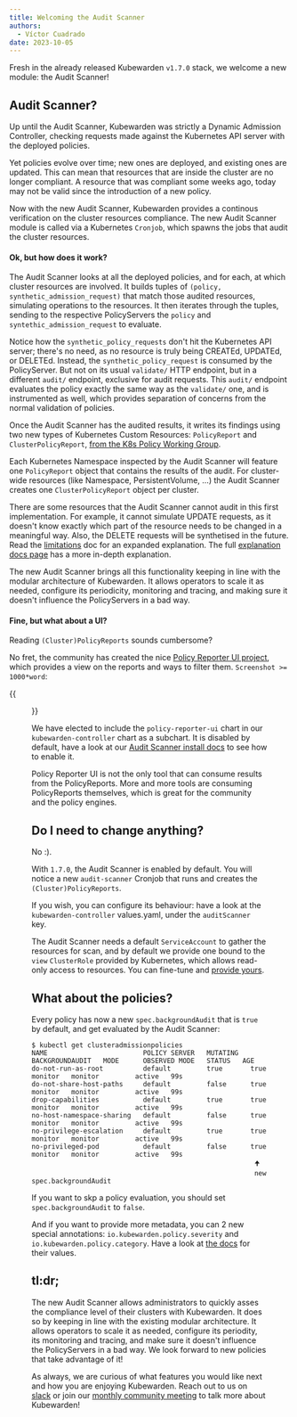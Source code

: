 ```yaml
---
title: Welcoming the Audit Scanner
authors:
  - Víctor Cuadrado
date: 2023-10-05
---
```


Fresh in the already released Kubewarden `v1.7.0` stack, we welcome a new module:
the Audit Scanner!

## Audit Scanner?

Up until the Audit Scanner, Kubewarden was strictly a Dynamic Admission
Controller, checking requests made against the Kubernetes API server with the
deployed policies.

Yet policies evolve over time; new ones are deployed, and existing ones are
updated. This can mean that resources that are inside the cluster are no longer
compliant. A resource that was compliant some weeks ago, today may not be valid
since the introduction of a new policy.

Now with the new Audit Scanner, Kubewarden provides a continous verification on
the cluster resources compliance. The new Audit Scanner module is called via a
Kubernetes `Cronjob`, which spawns the jobs that audit the cluster resources.

#### Ok, but how does it work?

The Audit Scanner looks at all the deployed policies, and for each, at which
cluster resources are involved. It builds tuples of `(policy,
synthetic_admission_request)` that match those audited resources, simulating
operations to the resources.
It then iterates through the tuples, sending to the respective PolicyServers the
`policy` and `syntethic_admission_request` to evaluate.

Notice how the `synthetic_policy_requests` don't hit the Kubernetes API server;
there's no need, as no resource is truly being CREATEd, UPDATEd, or DELETEd.
Instead, the `synthetic_policy_request` is consumed by the PolicyServer. But
not on its usual `validate/` HTTP endpoint, but in a different `audit/`
endpoint, exclusive for audit requests. This `audit/` endpoint evaluates the
policy exactly the same way as the `validate/` one, and is instrumented as
well, which provides separation of concerns from the normal validation of
policies.

Once the Audit Scanner has the audited results, it writes its findings using
two new types of Kubernetes Custom Resources: `PolicyReport` and
`ClusterPolicyReport`, [from the K8s Policy Working Group](https://github.com/kubernetes-sigs/wg-policy-prototypes/tree/master/policy-report).

Each Kubernetes Namespace inspected by the Audit Scanner will feature one
`PolicyReport` object that contains the results of the audit. For cluster-wide
resources (like Namespace, PersistentVolume, &hellip;) the Audit Scanner
creates one `ClusterPolicyReport` object per cluster.

There are some resources that the Audit Scanner cannot audit in this first
implementation. For example, it cannot simulate UPDATE requests, as it doesn't know
exactly which part of the resource needs to be changed in a meaningful way.
Also, the DELETE requests will be synthetised in the future. Read the
[limitations](https://docs.kubewarden.io/explanations/audit-scanner/limitations)
doc for an expanded explanation. The full [explanation docs
page](https://docs.kubewarden.io/explanations/audit-scanner) has a more
in-depth explanation.

The new Audit Scanner brings all this functionality keeping in line with the
modular architecture of Kubewarden. It allows operators to scale it as needed,
configure its periodicity, monitoring and tracing, and making sure it doesn't
influence the PolicyServers in a bad way.

#### Fine, but what about a UI?

Reading `(Cluster)PolicyReports` sounds cumbersome?

No fret, the community has created the nice [Policy Reporter UI
project](https://kyverno.github.io/policy-reporter), which provides a view on
the reports and ways to filter them. `Screenshot >= 1000*word`:

{{<figure src="/images/audit-scanner/policy-reporter-ui.png" alt="policy-reporter-ui view"  >}}

We have elected to include the `policy-reporter-ui` chart in our
`kubewarden-controller` chart as a subchart. It is disabled by default, have a
look at our [Audit Scanner install
docs](https://docs.kubewarden.io/howtos/audit-scanner) to see how to enable it.

Policy Reporter UI is not the only tool that can consume results from the
PolicyReports. More and more tools are consuming PolicyReports themselves,
which is great for the community and the policy engines.

## Do I need to change anything?

No :).

With `1.7.0`, the Audit Scanner is enabled by default. You will notice a new
`audit-scanner` Cronjob that runs and creates the `(Cluster)PolicyReports`.

If you wish, you can configure its behaviour: have a look at the
`kubewarden-controller` values.yaml, under the `auditScanner` key.

The Audit Scanner needs a default `ServiceAccount` to gather the resources for
scan, and by default we provide one bound to the `view` `ClusterRole` provided
by Kubernetes, which allows read-only access to resources. You can fine-tune
and [provide yours](https://docs.kubewarden.io/explanations/audit-scanner#permissions-and-serviceaccounts).

## What about the policies?

Every policy has now a new `spec.backgroundAudit` that is `true` by default, and
get evaluated by the Audit Scanner:

```console
$ kubectl get clusteradmissionpolicies
NAME                        POLICY SERVER   MUTATING   BACKGROUNDAUDIT   MODE      OBSERVED MODE   STATUS   AGE
do-not-run-as-root          default         true       true              monitor   monitor         active   99s
do-not-share-host-paths     default         false      true              monitor   monitor         active   99s
drop-capabilities           default         true       true              monitor   monitor         active   99s
no-host-namespace-sharing   default         false      true              monitor   monitor         active   99s
no-privilege-escalation     default         true       true              monitor   monitor         active   99s
no-privileged-pod           default         false      true              monitor   monitor         active   99s
                                                        🠉
                                                        new spec.backgroundAudit
```

If you want to skp a policy evaluation, you should set `spec.backgroundAudit`
to `false`.

And if you want to provide more metadata, you can 2 new special annotations:
`io.kubewarden.policy.severity` and `io.kubewarden.policy.category`. Have a
look at [the
docs](https://docs.kubewarden.io/explanations/audit-scanner#policies) for their
values.

## tl:dr;

The new Audit Scanner allows administrators to quickly asses the compliance
level of their clusters with Kubewarden. It does so by keeping in line with
the existing modular architecture. It allows operators to scale it as needed,
configure its periodity, its monitoring and tracing, and make sure it doesn't
influence the PolicyServers in a bad way. We look forward to new policies that
take advantage of it!

As always, we are curious of what features you would like next and how you are
enjoying Kubewarden. Reach out to us on [slack](https://kubernetes.slack.com/?redir=%2Fmessages%2Fkubewarden)
or join our [monthly community meeting](https://teamup.com/ks2bj74dvw132mhjtj?view=a&showProfileAndInfo=0&showSidepanel=1&disableSidepanel=1&showMenu=1&showAgendaHeader=1&showAgendaDetails=0&showYearViewHeader=1)
to talk more about Kubewarden!
